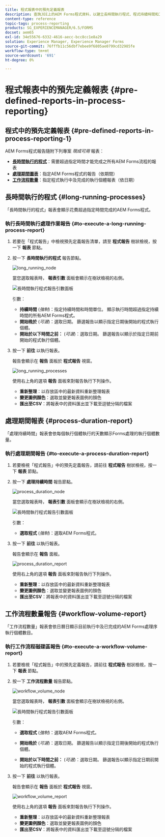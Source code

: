 ```yaml
---
title: 程式報表中的預先定義報表
description: 查詢JEE上的AEM Forms程式資料，以建立長時間執行程式、程式持續時間和工作流程量的報告
content-type: reference
topic-tags: process-reporting
products: SG_EXPERIENCEMANAGER/6.5/FORMS
docset: aem65
exl-id: 34e55676-6332-4616-aecc-bcc8cc1e8a29
solution: Experience Manager, Experience Manager Forms
source-git-commit: 76fffb11c56dbf7ebee9f6805ae0799cd32985fe
workflow-type: tm+mt
source-wordcount: '691'
ht-degree: 0%

---
```


# 程式報表中的預先定義報表 {#pre-defined-reports-in-process-reporting}

## 程式中的預先定義報表 {#pre-defined-reports-in-process-reporting-1}

AEM Forms程式報告隨附下列專案 *現成可用* 報表：

* **[長時間執行的程式](#long-running-processes)**：需要超過指定時間才能完成之所有AEM Forms流程的報表
* **[處理期間圖表](#process-duration-report)**：指定AEM Forms程式的報告（依期間）
* **[工作流程數量](#workflow-volume-report)**：指定程式執行中及完成的執行個體報表（依日期）

## 長時間執行的程式 {#long-running-processes}

「長時間執行的程式」報表會顯示花費超過指定時間完成的AEM Forms程式。

### 執行長時間執行處理作業報告 {#to-execute-a-long-running-process-report}

1. 若要在「程式報告」中檢視預先定義報告清單，請至 **程式報告** 樹狀檢視，按一下 **報表** 節點。
1. 按一下 **長時間執行的程式** 報告節點。

   ![long_running_node](assets/long_running_node.png)

   當您選取報表時， **報表引數** 面板會顯示在樹狀檢視的右側。

   ![長時間執行程式報告引數面板](assets/report_parameters_panel.png)

   引數：

   * **持續時間** (*強制*)：指定持續時間和時間單位。 顯示執行時間超過指定持續時間的所有AEM Forms程式。
   * **開始晚於** (*可選*)：選取日期。 篩選報告以顯示指定日期後開始的程式執行個體。
   * **開始於以下時間之前：** (*可選*)：選取日期。 篩選報告以顯示於指定日期前開始的程式執行個體。

1. 按一下 **前往** 以執行報表。

   報告會顯示在 **報告** 面板於 **程式報告** 視窗。

   ![long_running_processes](assets/long_running_processes.png)

   使用右上角的選項 **報告** 面板來對報告執行下列操作。

   * **重新整理**：以存放區中的最新資料重新整理報表
   * **變更圖例顏色**：選取並變更報表圖例的顏色
   * **匯出至CSV**：將報表中的資料匯出並下載至逗號分隔的檔案

## 處理期間報表  {#process-duration-report}

「處理持續時間」報表會依每個執行個體執行的天數顯示Forms處理的執行個體數量。

### 執行處理期間報告 {#to-execute-a-process-duration-report}

1. 若要檢視「程式報告」中的預先定義報告，請前往 **程式報告** 樹狀檢視，按一下 **報表** 節點。
1. 按一下 **處理持續時間** 報告節點。

   ![process_duration_node](assets/process_duration_node.png)

   當您選取報表時， **報表引數** 面板會顯示在樹狀檢視的右側。

   ![長時間執行程式報告引數面板](assets/process_duration_params.png)

   引數：

   * **選取程式** (*強制*)：選取AEM Forms程式。

1. 按一下 **前往** 以執行報表。

   報告會顯示在 **報告** 面板。

   ![process_duration_report](assets/process_duration_report.png)

   使用右上角的選項 **報告** 面板來對報告執行下列操作。

   * **重新整理**：以存放區中的最新資料重新整理報表
   * **變更圖例顏色**：選取並變更報表圖例的顏色
   * **匯出至CSV**：將報表中的資料匯出並下載至逗號分隔的檔案

## 工作流程數量報告 {#workflow-volume-report}

「工作流程數量」報表會依日曆日顯示目前執行中及已完成的AEM Forms處理序執行個體數目。

### 執行工作流程磁碟區報告 {#to-execute-a-workflow-volume-report}

1. 若要檢視「程式報告」中的預先定義報告，請前往 **程式報告** 樹狀檢視，按一下 **報表** 節點。
1. 按一下 **工作流程數量** 報告節點。

   ![workflow_volume_node](assets/workflow_volume_node.png)

   當您選取報表時， **報表引數** 面板會顯示在樹狀檢視的右側。

   ![長時間執行程式報告引數面板](assets/workflow_volume_params.png)

   引數：

   * **選取程式** (*強制*)：選取AEM Forms程式。

   * **開始晚於** (*可選*)：選取日期。 篩選報告以顯示指定日期後開始的程式執行個體。

   * **開始於以下時間之前：** (*可選*)：選取日期。 篩選報告以顯示指定日期前開始的程式執行個體。

1. 按一下 **前往** 以執行報表。

   報告會顯示在 **報告** 面板於 **程式報告** 視窗。

   ![workflow_volume_report](assets/workflow_volume_report.png)

   使用右上角的選項 **報告** 面板來對報告執行下列操作。

   * **重新整理**：以存放區中的最新資料重新整理報表
   * **變更圖例顏色**：選取並變更報表圖例的顏色
   * **匯出至CSV**：將報表中的資料匯出並下載至逗號分隔的檔案

